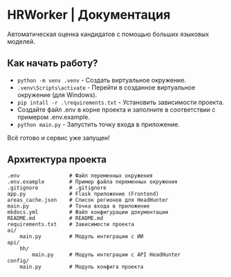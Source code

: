 # HRWorker | Документация

Автоматическая оценка кандидатов с помощью больших языковых моделей.

## Как начать работу?

* `python -m venv .venv` - Создать виртуальное окружение.
* `.venv\Scripts\activate` - Перейти в созданное виртуальное окружение (для Windows).
* `pip intall -r .\requirements.txt` - Установить зависимости проекта.
* Создайте файл .env в корне проекта и заполните в соответствии с примером .env.example.
* `python main.py` - Запустить точку входа в приложение.

Всё готово и сервис уже запущен!

## Архитектура проекта

    .env                # Файл переменных окружения
    .env.example        # Пример файла переменных окружения
    .gitignore          # .gitignore
    app.py              # Flask приложение (Frontend)
    areas_cache.json    # Список регионов для HeadHunter
    main.py             # Точка входа в приложение
    mkdocs.yml          # Файл конфигурации документации
    README.md           # README.md
    requirements.txt    # Зависимости проекта
    ai/
        main.py         # Модуль интеграции с ИИ
    api/
        hh/
            main.py     # Модуль интеграции с API HeadHunter
    config/
        main.py         # Модуль конфига проекта
    